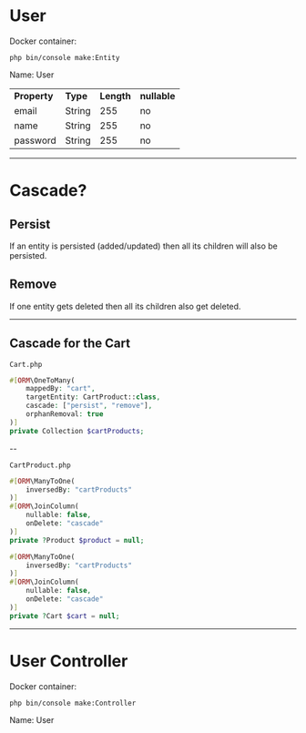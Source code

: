 # User
Docker container:
```shell
php bin/console make:Entity
```
Name: User
<table>
    <tr>
        <td><strong>Property</strong></td>
        <td><strong>Type</strong></td>
        <td><strong>Length</strong></td>
        <td><strong>nullable</strong></td>
    </tr>
    <tr>
        <td>email</td>
        <td>String</td>
        <td>255</td>
        <td>no</td>
    </tr>
    <tr>
        <td>name</td>
        <td>String</td>
        <td>255</td>
        <td>no</td>
    </tr>
    <tr>
        <td>password</td>
        <td>String</td>
        <td>255</td>
        <td>no</td>
    </tr>
</table>

---

# Cascade?

## Persist

If an entity is persisted (added/updated) then all its children will also be persisted.

## Remove

If one entity gets deleted then all its children also get deleted.

---

## Cascade for the Cart
`Cart.php`
```php
#[ORM\OneToMany(
    mappedBy: "cart", 
    targetEntity: CartProduct::class, 
    cascade: ["persist", "remove"], 
    orphanRemoval: true
)]
private Collection $cartProducts;
```

--

`CartProduct.php`
```php
#[ORM\ManyToOne(
    inversedBy: "cartProducts"
)] 
#[ORM\JoinColumn(
    nullable: false, 
    onDelete: "cascade"
)] 
private ?Product $product = null; 

#[ORM\ManyToOne(
    inversedBy: "cartProducts"
)] 
#[ORM\JoinColumn(
    nullable: false, 
    onDelete: "cascade"
)] 
private ?Cart $cart = null;
```

---

# User Controller
Docker container:
```shell
php bin/console make:Controller
```
Name: User

